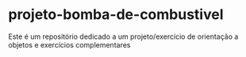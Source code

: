 # projeto-bomba-de-combustivel
Este é um repositório dedicado a um projeto/exercício de orientação a objetos e exercícios complementares
